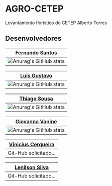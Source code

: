 # AGRO-CETEP
Levantamento florístico do CETEP Alberto Torres
## Desenvolvedores

| [Fernando Santos](https://github.com/aglomera/) |
| --- |
| ![Anurag's GitHub stats](https://github-readme-stats.vercel.app/api?username=aglomera&show_icons=true&theme=transparent&locale=pt-br) |

[Luis Gustavo](https://github.com/LuisGustav03) |
| --- |
| ![Anurag's GitHub stats](https://github-readme-stats.vercel.app/api?username=LuisGustav03&show_icons=true&theme=transparent&locale=pt-br) |

| [Thiago Sousa](https://github.com/ThiagoSousa81/) | 
| --- |
| ![Anurag's GitHub stats](https://github-readme-stats.vercel.app/api?username=ThiagoSousa81&show_icons=true&theme=transparent&locale=pt-br) |

| [Giovanna Vanine](https://github.com/gio3git) | 
| --- |
| ![Anurag's GitHub stats](https://github-readme-stats.vercel.app/api?username=gio3git&show_icons=true&theme=transparent&locale=pt-br) |

| [Vinicius Cerqueira](https://github.com/) | 
| --- |
| Git-Hub solicitado... |

| [Lenilson Silva](https://github.com/) | 
| --- |
| Git-Hub solicitado... |
